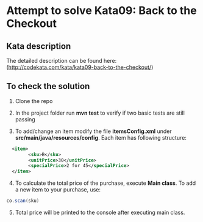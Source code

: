 # Attempt to solve Kata09: Back to the Checkout

## Kata description
The detailed description can be found here: (http://codekata.com/kata/kata09-back-to-the-checkout/)

## To check the solution
1. Clone the repo

2. In the project folder run **mvn test** to verify if two basic tests are still passing

3. To add/change an item modify the file **itemsConfig.xml** under **src/main/java/resources/config**. Each item has following structure:
```xml
  <item>
        <sku>B</sku>
        <unitPrice>30</unitPrice>
        <specialPrice>2 for 45</specialPrice>
  </item>
```
4. To calculate the total price of the purchase, execute **Main class**. To add a new item to your purchase, use: 
```java
co.scan(sku)
```

5. Total price will be printed to the console after executing main class. 
